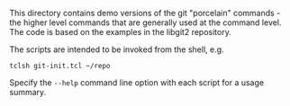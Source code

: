 This directory contains demo versions of the git "porcelain" commands - the 
higher level commands that are generally used at the command level. The code
is based on the examples in the libgit2 repository.

The scripts are intended to be invoked from the shell, e.g.

```
tclsh git-init.tcl ~/repo
```

Specify the `--help` command line option with each script for a usage summary. 
